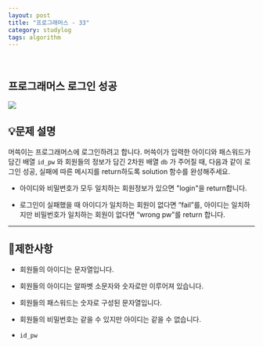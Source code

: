 ```yaml
---
layout: post
title: "프로그래머스 - 33"
category: studylog
tags: algorithm
---
```


<br>

## 프로그래머스 로그인 성공


![](https://velog.velcdn.com/images/dlsdud9098/post/e1464da6-734f-4172-a5d3-8df73b71a328/image.png)
## 💡문제 설명
머쓱이는 프로그래머스에 로그인하려고 합니다. 머쓱이가 입력한 아이디와 패스워드가 담긴 배열 ```id_pw```
와 회원들의 정보가 담긴 2차원 배열 ```db```
가 주어질 때, 다음과 같이 로그인 성공, 실패에 따른 메시지를 return하도록 solution 함수를 완성해주세요.


* 아이디와 비밀번호가 모두 일치하는 회원정보가 있으면 "login"을 return합니다.




* 로그인이 실패했을 때 아이디가 일치하는 회원이 없다면 “fail”를, 아이디는 일치하지만 비밀번호가 일치하는 회원이 없다면 “wrong pw”를 return 합니다.




---




## 🚫제한사항


* 회원들의 아이디는 문자열입니다.




* 회원들의 아이디는 알파벳 소문자와 숫자로만 이루어져 있습니다.




* 회원들의 패스워드는 숫자로 구성된 문자열입니다.




* 회원들의 비밀번호는 같을 수 있지만 아이디는 같을 수 없습니다.




* ```id_pw```

